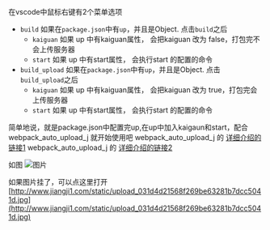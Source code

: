 在vscode中鼠标右键有2个菜单选项
  * `build`  如果在`package.json`中有`up`，并且是Object. 点击`build`之后
    * `kaiguan` 如果 up 中有kaiguan属性， 会把kaiguan 改为 false，打包完不会上传服务器
    * `start` 如果 up 中有start属性， 会执行start 的配置的命令
  * `build_upload`  如果在`package.json`中有`up`，并且是Object. 点击`build_upload`之后
    * `kaiguan` 如果 up 中有kaiguan属性， 会把kaiguan 改为 true，打包完会上传服务器
    * `start` 如果 up 中有start属性， 会执行start 的配置的命令

简单地说，就是package.json中配置完up,在up中加入kaigaun和start，配合 webpack_auto_upload_j 就开始使用吧
webpack_auto_upload_j 的 [详细介绍的链接1](https://juejin.im/post/5de241d75188250604078a0e)
webpack_auto_upload_j 的 [详细介绍的链接2](https://github.com/jiangji1/webpack_auto_upload_j)

如图
![图片](http://www.jiangji1.com/static/upload_031d4d21568f269be63281b7dcc5041d.jpg)

如果图片挂了，可以点这里打开 [http://www.jiangji1.com/static/upload_031d4d21568f269be63281b7dcc5041d.jpg](http://www.jiangji1.com/static/upload_031d4d21568f269be63281b7dcc5041d.jpg)